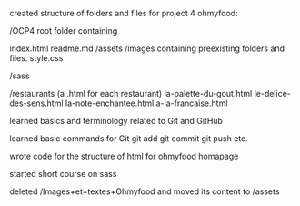 created structure of folders and files for project 4 ohmyfood: 

/OCP4 root folder containing 

index.html 
readme.md
/assets
 /images containing preexisting folders and files.
style.css

/sass

/restaurants (a .html for each restaurant)
 la-palette-du-gout.html
 le-delice-des-sens.html
 la-note-enchantee.html
 a-la-francaise.html

learned basics and terminology related to Git and GitHub

learned basic commands for Git
 git add
 git commit
 git push
 etc.

wrote code for the structure of html for ohmyfood homapage

started short course on sass

deleted /Images+et+textes+Ohmyfood and moved its content to /assets

